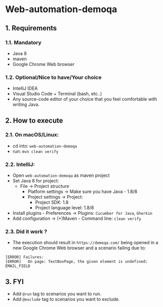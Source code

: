 # Web-automation-demoqa

## 1. Requirements
### 1.1. Mandatory
* Java 8
* maven
* Google Chrome Web browser
### 1.2. Optional/Nice to have/Your choice
* IntelliJ IDEA
* Visual Studio Code + Terminal (bash, etc..)
* Any source-code editor of your choice that you feel comfortable with writing Java.
## 2. How to execute
### 2.1. On macOS/Linux:
* cd into: `web-automation-demoqa`
* run: `mvn clean verify`
### 2.2. IntelliJ:
* Open `web-automation-demoqa` as maven project
* Set Java 8 for project:
  * File -> Project structure
      * Platform settings -> Make sure you have Java - 1.8/8
      * Project settings -> Project:
        * Project SDK: 1.8
        * Project language level: 1.8/8
* Install plugins - Preferences -> Plugins: `Cucumber for Java`, `Gherkin`
* Add configuration -> (+)Maven - Command line: `clean verify`
### 2.3. Did it work ?
* The execution should result in `https://demoqa.com/` being opened in a new Google Chrome Web browser and a scenario failing due to:
```
[ERROR] Failures: 
[ERROR]   On page: TextBoxPage, the given element is undefined: EMAIL_FIELD
```
## 3. FYI
* Add `@run` tag to scenarios you want to run.<br>
* Add `@exclude` tag to scenarios you want to exclude.<br>
